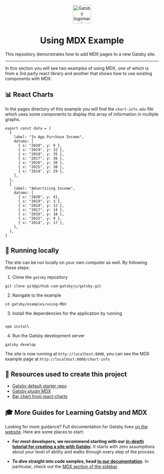 <p align="center">
  <a href="https://www.gatsbyjs.org">
    <img alt="Gatsby logomark" src="https://www.gatsbyjs.org/monogram.svg" width="60" />
  </a>
</p>
<h1 align="center">
  Using MDX Example 
</h1>

This repository demonstrates how to add MDX pages to a new Gatsby site.

---

In this section you will see two examples of using MDX, one of which is from a 3rd party react library and another that shows how to use existing components with MDX.

## 📊 React Charts

In the pages directory of this example you will find the `chart-info.mdx` file which uses some components to display this array of information in multiple graphs.

```
export const data = [
  {
    label: "In App Purchase Income",
    datums: [
      { x: "2020", y: 9 },
      { x: "2019", y: 32 },
      { x: "2018", y: 35 },
      { x: "2017", y: 36 },
      { x: "2016", y: 38 },
      { x: "2015", y: 30 },
      { x: "2014", y: 29 },
    ],
  },
  {
    label: "Advertising Income",
    datums: [
      { x: "2020", y: 4},
      { x: "2019", y: 3 },
      { x: "2018", y: 12 },
      { x: "2017", y: 14 },
      { x: "2016", y: 10 },
      { x: "2015", y: 9 },
      { x: "2014", y: 17 },
    ],
  },
]
```

## 🔧 Running locally

The site can be run locally on your own computer as well. By following these steps:

1.  Clone the `gatsby` repository

```shell
git clone git@github.com:gatsbyjs/gatsby.git
```

2.  Navigate to the example

```shell
cd gatsby/examples/using-MDX
```

3.  Install the dependencies for the application by running

```shell

npm install

```

4.  Run the Gatsby development server

```shell
gatsby develop
```

The site is now running at `http://localhost:8000`, you can see the MDX example page at `http://localhost:8000/chart-info`

## 🧰 Resources used to create this project

- [Gatsby default starter repo](https://github.com/gatsbyjs/gatsby-starter-default)
- [Gatsby plugin MDX](https://www.gatsbyjs.org/packages/gatsby-plugin-mdx/)
- [Bar chart from react-charts](https://react-charts.js.org/examples/bar)

## 🎓 More Guides for Learning Gatsby and MDX

Looking for more guidance? Full documentation for Gatsby lives [on the website](https://www.gatsbyjs.org/). Here are some places to start:

- **For most developers, we recommend starting with our [in-depth tutorial for creating a site with Gatsby](https://www.gatsbyjs.org/tutorial/).** It starts with zero assumptions about your level of ability and walks through every step of the process.

- **To dive straight into code samples, head [to our documentation](https://www.gatsbyjs.org/docs/).** In particular, check out the [MDX section of the sidebar](https://www.gatsbyjs.org/docs/mdx/).
